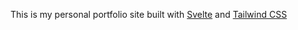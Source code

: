 This is my personal portfolio site built with [Svelte](https://svelte.dev) and [Tailwind CSS](https://tailwindcss.com)
